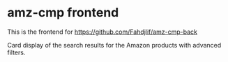 # amz-cmp frontend

This is the frontend for https://github.com/Fahdjlif/amz-cmp-back

Card display of the search results for the Amazon products with advanced filters.
